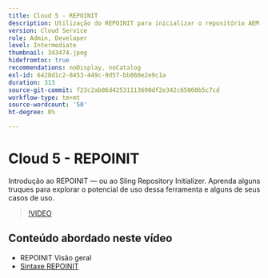 ```yaml
---
title: Cloud 5 - REPOINIT
description: Utilização do REPOINIT para inicializar o repositório AEM
version: Cloud Service
role: Admin, Developer
level: Intermediate
thumbnail: 343474.jpeg
hidefromtoc: true
recommendations: noDisplay, noCatalog
exl-id: 6428d1c2-8453-449c-9d57-bb860e2e9c1a
duration: 313
source-git-commit: f23c2ab86d42531113690df2e342c65060b5c7cd
workflow-type: tm+mt
source-wordcount: '50'
ht-degree: 0%

---
```


# Cloud 5 - REPOINIT

Introdução ao REPOINIT — ou ao Sling Repository Initializer. Aprenda alguns truques para explorar o potencial de uso dessa ferramenta e alguns de seus casos de uso.

>[!VIDEO](https://video.tv.adobe.com/v/343474?quality=12&learn=on)

## Conteúdo abordado neste vídeo

+ REPOINIT Visão geral
+ [Sintaxe REPOINIT](https://sling.apache.org/documentation/bundles/repository-initialization.html#appendix-a-repoinit-syntax-parser-test-scenarios-1)
